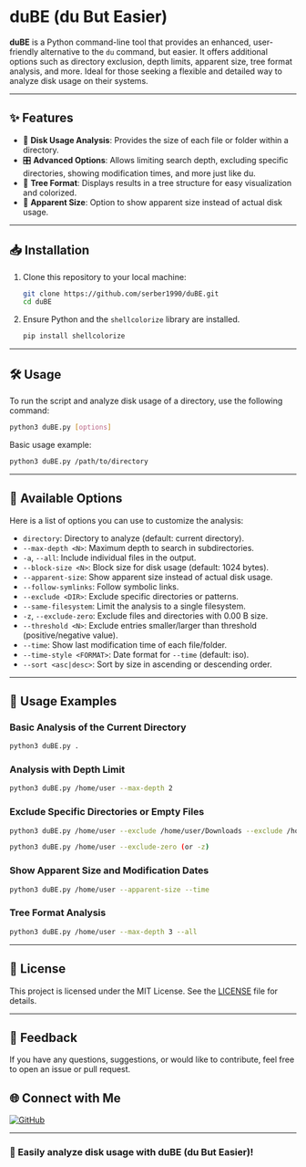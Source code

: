 
# duBE (du But Easier)

**duBE** is a Python command-line tool that provides an enhanced, user-friendly alternative to the `du` command, but easier. It offers additional options such as directory exclusion, depth limits, apparent size, tree format analysis, and more. Ideal for those seeking a flexible and detailed way to analyze disk usage on their systems.

---

## ✨ Features

- 🔢 **Disk Usage Analysis**: Provides the size of each file or folder within a directory.
- 🎛 **Advanced Options**: Allows limiting search depth, excluding specific directories, showing modification times, and more just like du.
- 🌲 **Tree Format**: Displays results in a tree structure for easy visualization and colorized.
- 📏 **Apparent Size**: Option to show apparent size instead of actual disk usage.

---

## 📥 Installation

1. Clone this repository to your local machine:

   ```bash
   git clone https://github.com/serber1990/duBE.git
   cd duBE
   ```

2. Ensure Python and the `shellcolorize` library are installed.

   ```bash
   pip install shellcolorize
   ```

---

## 🛠 Usage

To run the script and analyze disk usage of a directory, use the following command:

```bash
python3 duBE.py [options]
```

Basic usage example:

```bash
python3 duBE.py /path/to/directory
```

---

## 🔧 Available Options

Here is a list of options you can use to customize the analysis:

- `directory`: Directory to analyze (default: current directory).
- `--max-depth <N>`: Maximum depth to search in subdirectories.
- `-a`, `--all`: Include individual files in the output.
- `--block-size <N>`: Block size for disk usage (default: 1024 bytes).
- `--apparent-size`: Show apparent size instead of actual disk usage.
- `--follow-symlinks`: Follow symbolic links.
- `--exclude <DIR>`: Exclude specific directories or patterns.
- `--same-filesystem`: Limit the analysis to a single filesystem.
- `-z`, `--exclude-zero`: Exclude files and directories with 0.00 B size.
- `--threshold <N>`: Exclude entries smaller/larger than threshold (positive/negative value).
- `--time`: Show last modification time of each file/folder.
- `--time-style <FORMAT>`: Date format for `--time` (default: iso).
- `--sort <asc|desc>`: Sort by size in ascending or descending order.

---

## 🎨 Usage Examples

### Basic Analysis of the Current Directory

```bash
python3 duBE.py .
```

### Analysis with Depth Limit

```bash
python3 duBE.py /home/user --max-depth 2
```

### Exclude Specific Directories or Empty Files

```bash
python3 duBE.py /home/user --exclude /home/user/Downloads --exclude /home/user/tmp
```

```bash
python3 duBE.py /home/user --exclude-zero (or -z)
```

### Show Apparent Size and Modification Dates

```bash
python3 duBE.py /home/user --apparent-size --time
```

### Tree Format Analysis

```bash
python3 duBE.py /home/user --max-depth 3 --all
```

---

## 📝 License

This project is licensed under the MIT License. See the [LICENSE](LICENSE) file for details.

---

## 💬 Feedback

If you have any questions, suggestions, or would like to contribute, feel free to open an issue or pull request.

## 🌐 Connect with Me

[![GitHub](https://img.shields.io/badge/GitHub-@serber1990-181717?style=flat-square&logo=github)](https://github.com/serber1990)

---

### 🚀 Easily analyze disk usage with **duBE** (du But Easier)!

